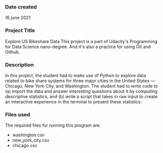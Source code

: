 ### Date created
16 june 2021

### Project Title
Explore US Bikeshare Data
This project is a part of Udacity's Programming for Data Science nano-degree. And it's also a practice for using Git and Github.

### Description
In this project, the student had to make use of Python to explore data related to bike share systems for three major cities in the United States — Chicago, New York City, and Washington. The student had to write code to (a) import the data and answer interesting questions about it by computing descriptive statistics, and (b) write a script that takes in raw input to create an interactive experience in the terminal to present these statistics.

### Files used
The required files for running this program are: 

* washington.csv
* new_york_city.csv
* chicago.csv